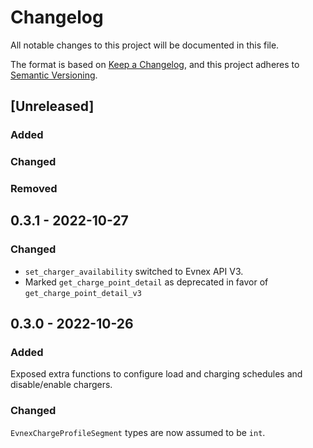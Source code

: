 # Changelog
All notable changes to this project will be documented in this file.

The format is based on [Keep a Changelog](https://keepachangelog.com/en/1.0.0/),
and this project adheres to [Semantic Versioning](https://semver.org/spec/v2.0.0.html).

## [Unreleased]
### Added
### Changed
### Removed


## 0.3.1 - 2022-10-27

### Changed

- `set_charger_availability` switched to Evnex API V3.
- Marked `get_charge_point_detail` as deprecated in favor of `get_charge_point_detail_v3`


## 0.3.0 - 2022-10-26

### Added

Exposed extra functions to configure load and charging schedules and disable/enable chargers.

### Changed

`EvnexChargeProfileSegment` types are now assumed to be `int`.
